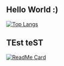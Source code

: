 ## Hello World :)

[![Top Langs](https://github-readme-stats.vercel.app/api/top-langs/?username=lebr0nli&layout=compact)](https://github.com/lebr0nli?tab=repositories)

## TEst teST

[![ReadMe Card](https://github-readme-stats.vercel.app/api/pin/?username=lebr0nli&repo=slader-extension&show_owner=True)](https://github.com/lebr0nli/slader-extension)
